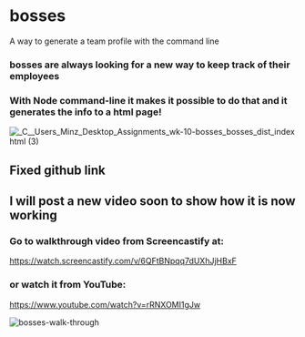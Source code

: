 # bosses
A way to generate a team profile with the command line

### bosses are always looking for a new way to keep track of their employees

### With Node command-line it makes it possible to do that and it generates the info to a html page!

![_C__Users_Minz_Desktop_Assignments_wk-10-bosses_bosses_dist_index html (3)](https://user-images.githubusercontent.com/80286982/138411237-b45fedc4-13fa-416e-bdd5-a0fe97e54c80.png)

## Fixed github link

## I will post a new video soon to show how it is now working

### Go to walkthrough video from Screencastify at:
https://watch.screencastify.com/v/6QFtBNpqq7dUXhJjHBxF

### or watch it from YouTube:
https://www.youtube.com/watch?v=rRNXOMI1gJw

![bosses-walk-through](https://user-images.githubusercontent.com/80286982/138381819-d2876391-64e2-41ee-93d5-f30cfac3dd2b.gif)
